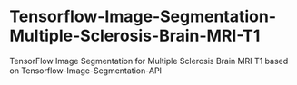 # Tensorflow-Image-Segmentation-Multiple-Sclerosis-Brain-MRI-T1
TensorFlow Image Segmentation for Multiple Sclerosis Brain MRI T1 based on Tensorflow-Image-Segmentation-API
